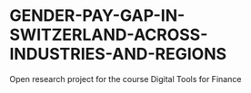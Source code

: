 # GENDER-PAY-GAP-IN-SWITZERLAND-ACROSS-INDUSTRIES-AND-REGIONS
Open research project for the course Digital Tools for Finance
